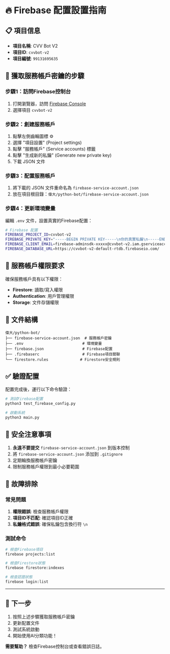 # 🔥 Firebase 配置設置指南

## 📋 **項目信息**
- **項目名稱**: CVV Bot V2
- **項目ID**: `cvvbot-v2`
- **項目編號**: `99131695635`

## 🚀 **獲取服務帳戶密鑰的步驟**

### **步驟1：訪問Firebase控制台**
1. 打開瀏覽器，訪問 [Firebase Console](https://console.firebase.google.com/)
2. 選擇項目 `cvvbot-v2`

### **步驟2：創建服務帳戶**
1. 點擊左側齒輪圖標 ⚙️
2. 選擇 "項目設置" (Project settings)
3. 點擊 "服務帳戶" (Service accounts) 標籤
4. 點擊 "生成新的私鑰" (Generate new private key)
5. 下載 JSON 文件

### **步驟3：配置服務帳戶**
1. 將下載的 JSON 文件重命名為 `firebase-service-account.json`
2. 放在項目根目錄：`偉大/python-bot/firebase-service-account.json`

### **步驟4：更新環境變量**
編輯 `.env` 文件，設置真實的Firebase配置：

```bash
# Firebase 配置
FIREBASE_PROJECT_ID=cvvbot-v2
FIREBASE_PRIVATE_KEY="-----BEGIN PRIVATE KEY-----\n你的真實私鑰\n-----END PRIVATE KEY-----\n"
FIREBASE_CLIENT_EMAIL=firebase-adminsdk-xxxxx@cvvbot-v2.iam.gserviceaccount.com
FIREBASE_DATABASE_URL=https://cvvbot-v2-default-rtdb.firebaseio.com/
```

## 🔑 **服務帳戶權限要求**

確保服務帳戶具有以下權限：
- **Firestore**: 讀取/寫入權限
- **Authentication**: 用戶管理權限
- **Storage**: 文件存儲權限

## 📁 **文件結構**
```
偉大/python-bot/
├── firebase-service-account.json  # 服務帳戶密鑰
├── .env                          # 環境變量
├── firebase.json                 # Firebase配置
├── .firebaserc                   # Firebase項目關聯
└── firestore.rules              # Firestore安全規則
```

## ✅ **驗證配置**

配置完成後，運行以下命令驗證：

```bash
# 測試Firebase配置
python3 test_firebase_config.py

# 啟動系統
python3 main.py
```

## 🚨 **安全注意事項**

1. **永遠不要提交** `firebase-service-account.json` 到版本控制
2. 將 `firebase-service-account.json` 添加到 `.gitignore`
3. 定期輪換服務帳戶密鑰
4. 限制服務帳戶權限到最小必要範圍

## 🔧 **故障排除**

### **常見問題**
1. **權限錯誤**: 檢查服務帳戶權限
2. **項目ID不匹配**: 確認項目ID正確
3. **私鑰格式錯誤**: 確保私鑰包含換行符 `\n`

### **測試命令**
```bash
# 檢查Firebase項目
firebase projects:list

# 檢查Firestore狀態
firebase firestore:indexes

# 檢查認證狀態
firebase login:list
```

---

## 🎯 **下一步**

1. 按照上述步驟獲取服務帳戶密鑰
2. 更新配置文件
3. 測試系統啟動
4. 開始使用AI分類功能！

**需要幫助？** 檢查Firebase控制台或查看錯誤日誌。
